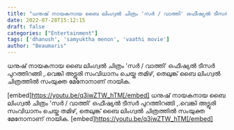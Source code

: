 ```yaml
---
title: "ധനുഷ് നായകനായ ബൈ ലിംഗ്വൽ ചിത്രം 'സർ / വാത്തി' ഒഫീഷ്യൽ ടീസർ പുറത്തിറങ്ങി"
date: 2022-07-28T15:12:15
draft: false
categories: ["Entertainment"]
tags: ['dhanush', 'samyuktha menon', 'vaathi movie']
author: "Beaumaris"
---
```


ധനുഷ് നായകനായ ബൈ ലിംഗ്വൽ ചിത്രം 'സർ / വാത്തി' ഒഫീഷ്യൽ ടീസർ പുറത്തിറങ്ങി ,.വെങ്കി അട്ലൂരി സംവിധാനം ചെയ്ത തമിഴ്, തെലുങ്ക് ബൈ ലിംഗ്വൽ ചിത്രത്തിൽ സംയുക്ത മേനോനാണ് നായിക.

[embed]https://youtu.be/q3iwZTW_hTM[/embed]
ധനുഷ് നായകനായ ബൈ ലിംഗ്വൽ ചിത്രം 'സർ / വാത്തി' ഒഫീഷ്യൽ ടീസർ പുറത്തിറങ്ങി ,.വെങ്കി അട്ലൂരി സംവിധാനം ചെയ്ത തമിഴ്, തെലുങ്ക് ബൈ ലിംഗ്വൽ ചിത്രത്തിൽ സംയുക്ത മേനോനാണ് നായിക. [embed]https://youtu.be/q3iwZTW_hTM[/embed]
